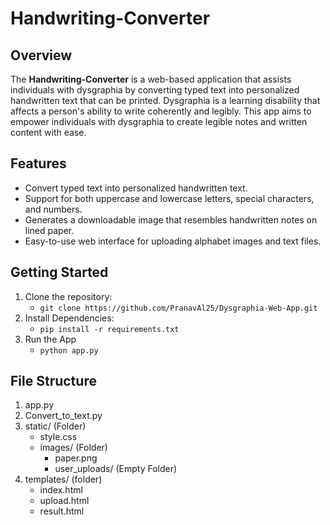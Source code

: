 # Handwriting-Converter

## Overview
The **Handwriting-Converter** is a web-based application that assists individuals with dysgraphia by converting typed text into personalized handwritten text that can be printed.
Dysgraphia is a learning disability that affects a person's ability to write coherently and legibly. This app aims to empower individuals with dysgraphia to create legible notes
and written content with ease.

## Features
- Convert typed text into personalized handwritten text.
- Support for both uppercase and lowercase letters, special characters, and numbers.
- Generates a downloadable image that resembles handwritten notes on lined paper.
- Easy-to-use web interface for uploading alphabet images and text files.

## Getting Started
1. Clone the repository:
   * `git clone https://github.com/PranavAl25/Dysgraphia-Web-App.git`
2. Install Dependencies:
   * `pip install -r requirements.txt`
3. Run the App
   * `python app.py`

## File Structure
1. app.py
2. Convert_to_text.py
3. static/ (Folder)
   - style.css
   - images/ (Folder)
     - paper.png
     - user_uploads/ (Empty Folder)
5. templates/ (folder)
   - index.html
   - upload.html
   - result.html


